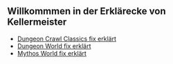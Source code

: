 ## Willkommmen in der Erklärecke von Kellermeister

- [Dungeon Crawl Classics fix erklärt](DungeonCrawlClassics/story.html)
- [Dungeon World fix erklärt](DungeonWorld/story.html)
- [Mythos World fix erklärt](MythosWorld/story.html)
